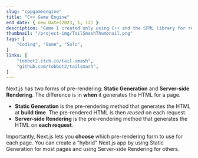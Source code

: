```yaml
---
slug: "cppgameengine"
title: "C++ Game Engine"
end_date: { new Date(2023, 1, 12) }
description: "Game I created only using C++ and the SFML library for rendering and audio."
thumbnail: "/project-img/TailSmashThumbnail.png"
tags: [
    "Coding", "Game", "Solo",
]
links: [
    "tobbot2.itch.io/tail-smash",
    "github.com/tobbot2/tailsmash",
]
---
```


Next.js has two forms of pre-rendering: **Static Generation** and **Server-side Rendering**. The difference is in **when** it generates the HTML for a page.

- **Static Generation** is the pre-rendering method that generates the HTML at **build time**. The pre-rendered HTML is then _reused_ on each request.
- **Server-side Rendering** is the pre-rendering method that generates the HTML on **each request**.

Importantly, Next.js lets you **choose** which pre-rendering form to use for each page. You can create a "hybrid" Next.js app by using Static Generation for most pages and using Server-side Rendering for others.